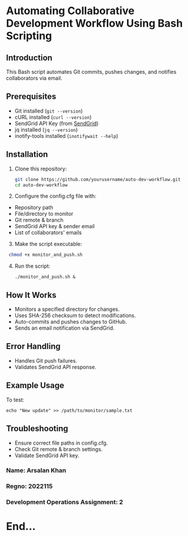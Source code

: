 # Automating Collaborative Development Workflow Using Bash Scripting

## Introduction
This Bash script automates Git commits, pushes changes, and notifies collaborators via email.

## Prerequisites
- Git installed (`git --version`)
- cURL installed (`curl --version`)
- SendGrid API Key (from [SendGrid](https://sendgrid.com/))
- jq installed (`jq --version`)
- inotify-tools installed (`inotifywait --help`)

## Installation
1. Clone this repository:
   ```bash
   git clone https://github.com/yourusername/auto-dev-workflow.git
   cd auto-dev-workflow

2. Configure the config.cfg file with:
- Repository path
- File/directory to monitor
- Git remote & branch
- SendGrid API key & sender email
- List of collaborators' emails


3. Make the script executable:
 ```bash
  chmod +x monitor_and_push.sh
```

4. Run the script:
   ```
   ./monitor_and_push.sh &
## How It Works

- Monitors a specified directory for changes.
- Uses SHA-256 checksum to detect modifications.
- Auto-commits and pushes changes to GitHub.
- Sends an email notification via SendGrid.

## Error Handling

- Handles Git push failures.
- Validates SendGrid API response.

## Example Usage

To test:
```
echo "New update" >> /path/to/monitor/sample.txt
```

## Troubleshooting

- Ensure correct file paths in config.cfg.
- Check Git remote & branch settings.
- Validate SendGrid API key.


### Name: Arsalan Khan
### Regno: 2022115
### Development Operations Assignment: 2

# End...

